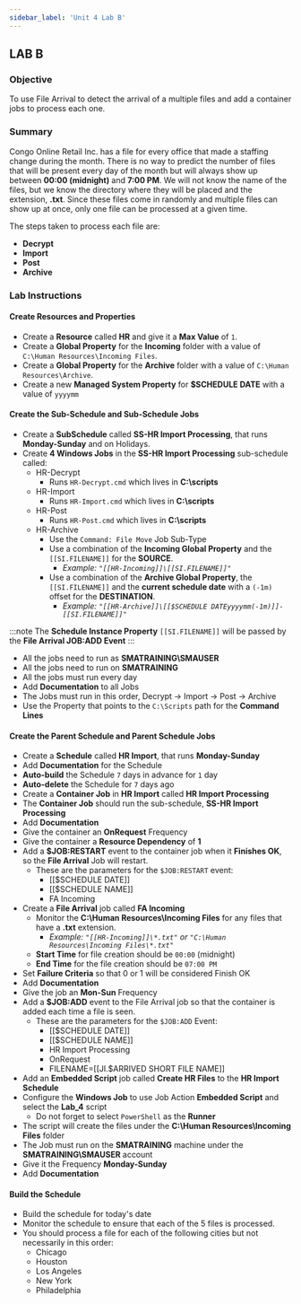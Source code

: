 ```yaml
---
sidebar_label: 'Unit 4 Lab B'
---
```


## LAB B

### Objective

To use File Arrival to detect the arrival of a multiple files and add a container jobs to process each one.

### Summary

Congo Online Retail Inc. has a file for every office that made a staffing change during the month. There is no way to predict the number of files that will be present every day of the month but will always show up between **00:00 (midnight)** and **7:00 PM**. We will not know the name of the files, but we know the directory where they will be placed and the extension, **.txt**. Since these files come in randomly and multiple files can show up at once, only one file can be processed at a given time.

The steps taken to process each file are: 
* **Decrypt** 
* **Import**
* **Post** 
* **Archive**

### Lab Instructions

#### Create Resources and Properties

* Create a **Resource** called **HR** and give it a **Max Value** of ```1```.
* Create a **Global Property** for the **Incoming** folder with a value of ```C:\Human Resources\Incoming Files```.
* Create a **Global Property** for the **Archive** folder with a value of ```C:\Human Resources\Archive```.
* Create a new **Managed System Property** for **$SCHEDULE DATE** with a value of ```yyyymm```

#### Create the Sub-Schedule and Sub-Schedule Jobs

* Create a **SubSchedule** called **SS-HR Import Processing**, that runs **Monday-Sunday** and on Holidays.
* Create **4 Windows Jobs** in the **SS-HR Import Processing** sub-schedule called:  
  * HR-Decrypt
    * Runs ```HR-Decrypt.cmd``` which lives in **C:\scripts**
  * HR-Import  
    * Runs ```HR-Import.cmd``` which lives in **C:\scripts**
  * HR-Post  
    * Runs ```HR-Post.cmd``` which lives in **C:\scripts**
  * HR-Archive  
    * Use the ```Command: File Move``` Job Sub-Type
    * Use a combination of the **Incoming Global Property** and the ```[[SI.FILENAME]]``` for the **SOURCE**.  
      * _Example: ```"[[HR-Incoming]]\[[SI.FILENAME]]"```_
    * Use a combination of the **Archive Global Property**, the ```[[SI.FILENAME]]``` and the **current schedule date** with a ```(-1m)``` offset for the **DESTINATION**.   
      * _Example: ```"[[HR-Archive]]\[[$SCHEDULE DATEyyyymm(-1m)]]-[[SI.FILENAME]]"```_

:::note
The **Schedule Instance Property** ```[[SI.FILENAME]]``` will be passed by the **File Arrival JOB:ADD Event**
:::

* All the jobs need to run as **SMATRAINING\SMAUSER**
* All the jobs need to run on **SMATRAINING**
* All the jobs must run every day
* Add **Documentation** to all Jobs
* The Jobs must run in this order, Decrypt &rarr; Import &rarr; Post &rarr; Archive
* Use the Property that points to the ```C:\Scripts``` path for the **Command Lines**

#### Create the Parent Schedule and Parent Schedule Jobs

* Create a **Schedule** called **HR Import**, that runs **Monday-Sunday**
* Add **Documentation** for the Schedule 
* **Auto-build** the Schedule ```7``` days in advance for ```1``` day
* **Auto-delete** the Schedule for ```7``` days ago
* Create a **Container Job** in **HR Import** called **HR Import Processing**
* The **Container Job** should run the sub-schedule, **SS-HR Import Processing**
* Add **Documentation**
* Give the container an **OnRequest** Frequency 
* Give the container a **Resource Dependency** of **1**
* Add a **$JOB:RESTART** event to the container job when it **Finishes OK**, so the **File Arrival** Job will restart.
  * These are the parameters for the ```$JOB:RESTART``` event:  
    * [[$SCHEDULE DATE]]
    * [[$SCHEDULE NAME]]
    * FA Incoming
* Create a **File Arrival** job called **FA Incoming**
  * Monitor the **C:\Human Resources\Incoming Files** for any files that have a **.txt** extension.
    * _Example: ```"[[HR-Incoming]]\*.txt"``` or ```"C:\Human Resources\Incoming Files\*.txt"```_
  * **Start Time** for file creation should be ```00:00``` (midnight) 
  * **End Time** for the file creation should be ```07:00 PM```
* Set **Failure Criteria** so that 0 or 1 will be considered Finish OK
* Add **Documentation**
* Give the job an **Mon-Sun** Frequency 
* Add a **$JOB:ADD** event to the File Arrival job so that the container is added each time a file is seen. 
  * These are the parameters for the ```$JOB:ADD``` Event:
    * [[$SCHEDULE DATE]]
    * [[$SCHEDULE NAME]] 
    * HR Import Processing
    * OnRequest
    * FILENAME=[[JI.$ARRIVED SHORT FILE NAME]]
* Add an **Embedded Script** job called **Create HR Files** to the **HR Import Schedule**
* Configure the **Windows Job** to use Job Action **Embedded Script** and select the **Lab_4** script
  * Do not forget to select ```PowerShell``` as the **Runner**
* The script will create the files under the **C:\Human Resources\Incoming Files** folder
* The Job must run on the **SMATRAINING** machine under the **SMATRAINING\SMAUSER** account
* Give it the Frequency **Monday-Sunday**
* Add **Documentation**

#### Build the Schedule

* Build the schedule for today's date
* Monitor the schedule to ensure that each of the 5 files is processed.
* You should process a file for each of the following cities but not necessarily in this order:
  * Chicago
  * Houston
  * Los Angeles
  * New York
  * Philadelphia

<!--
## Enterprise Manager

<details>

:::tip [Walkthrough Video - Unit 4 Lab B](../static/videobasic/U4LabB.mp4)

:::


**Lab Instructions**:  

* Create a **Resource** called **HR** and give it a **Max Value** of **1**  
* Create a **Global Property** for the **Incoming** folder (for example: **HR-Incoming**)  
* Create a **Global Property** for the **Archive** folder (for example: **HR-Archive**)  
* Create a **SubSchedule** named **HR Import Processing** (this must be a **Monday-Sunday** Schedule Calendar) and add **Documentation** to the Schedule  

* Create **4 Windows Jobs** in the **SS-HR Import Processing SubSchedule** named (in the order listed):  
 * HR-Decrypt  
 ```HR-Decrypt.cmd```
 * HR-Import  
 ```HR-Import.cmd```
 * HR-Post  
 ```HR-Post.cmd```
 * HR-Archive  
  * Use the ```Command: File Move``` Job Sub-Type
  * Use a combination of the **Incoming Global Property** and the ```[[SI.FILENAME]]``` for the **SOURCE**.  
  Example:   
  ```"[[HR-Incoming]]\[[SI.FILENAME]]"```
 * Use a combination of the **Archive Global Property**, the ```[[SI.FILENAME]]``` and the **current date** with a ```(-1m)``` offset for the **DESTINATION**.   
    :::note Example   
    ```"[[HR-Archive]]\[[$DATEyyyymm(-1m)]]-[[SI.FILENAME]]"``` 
    :::

:::note
The **Schedule Instance Property** ```[[SI.FILENAME]]``` will be passed by the **File Arrival JOB:ADD Event**
:::

* These Jobs need to run as the ```SMATRAINING\SMAUSER``` User ID
* These Jobs need to run on the ```SMATRAINING``` machine
* These Jobs must run every day
* Do not forget to add **Documentation** to all Jobs
* The Jobs must run in this order:
 * Decrypt
 * Import
 * Post
 * Archive
* Use the Property that points to the ```C:\Scripts``` path for the **Command Lines**

* Create a **main Schedule** named **HR Import** (this must be a **Monday-Sunday** Schedule Calendar)
* **Auto-build** the Schedule ```7``` days in advance for ```1``` day
* **Auto-delete** the Schedule for ```7``` days ago
* Add **Documentation** for the Schedule 
* Create a **Container Job** in the **HR Import Schedule** named **HR Import Processing**
* The **Container Job** should run the **SS-HR Import Processing SubSchedule**
* The container Job should **Allow Multi-Instance** 
* Add **Documentation**
* Give an **OnRequest** Frequency 
* Give the Job a **Resource Dependency** of ```1```
* Once the **Container Job** “Finishes OK” have an **Event** to do a ```$JOB:RESTART```, for the **File Arrival** Job
 * These are the parameters for the ```$JOB:RESTART``` event:  
```[[$SCHEDULE DATE]],[[$SCHEDULE NAME]],File Arrival```

* Create a File Arrival Job named **File Arrival**
* *Monitor for the following:
```"[[HR-Incoming]]\*.txt"```  
Or   
```"C:\Human Resources\Incoming Files\*.txt"```   
* **Start Time** for file creation should be ```00:00``` (midnight) 
* **End Time** for the file creation should be ```7:00PM```
* Add **Failure Criteria**
 * Set **Comparison Operator** “Equal To” Value “0” Result “Finish OK”   
    And/Or  
 * “OR” Comparison Operator “**Equal To**” Value ```1``` Result “**Finish OK**”   
 * Add **Documentation**
 * Use the ```$JOB:ADD``` **Event** for the txt files when the **File Arrival** finds a **.txt** file
  * The **Event** will add the **Container Job** to the **HR Import Schedule** in the daily
  * **Add** an **Event** to the **File Arrival Job** to pass a **Job Instance Property** named ```[[JI.$ARRIVED SHORT FILE NAME]]``` to capture the file name
* These are the parameters for the ```$JOB:ADD``` Event:
```
[[$SCHEDULE DATE]],[[$SCHEDULE NAME]],HR Import Processing,OnRequest,FILENAME=[[JI.$ARRIVED SHORT FILE NAME]]
```

* To be able to test the configuration, add an **Embedded Script Job** named **Create HR Files** to the **HR Import Schedule**
* The script will create the files under the: 
```C:\Human Resources\Incoming Files``` folder
* Configure the **Windows Job** to use Job Action **Embedded Script** and select the ```Lab_4 script``` 
 * Do not forget to select ```PowerShell``` as the **Runner**
* The Job must run on the ```SMATRAINING``` machine under the ```SMATRAINING\SMAUSER``` account
* Give it the Frequency **Monday-Sunday**
* Add **Documentation**

* Before building the Schedule for today, use the **Workflow Designer** to check your configuration. 

#### SS-HR Import Processing (The SubSchedule)

![](../static/imgbasic/445.png)

#### HR Import (The Main Schedule)

![](../static/imgbasic/446.png)

</details>
-->